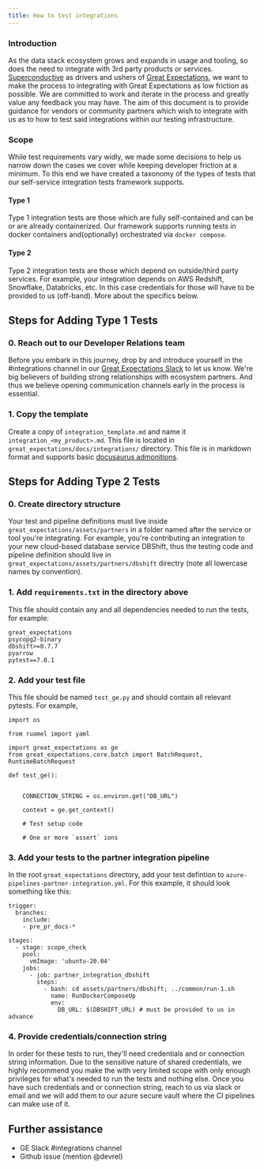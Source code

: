 ```yaml
---
title: How to test integrations
---
```


### Introduction
As the data stack ecosystem grows and expands in usage and tooling, so does the need to integrate with 3rd party
products or services. [Superconductive](https://superconductive.com) as drivers and ushers
of [Great Expectations](https://greatexpectations.io), we want to make the process to integrating with Great Expectations
as low friction as possible. We are committed to work and iterate in the process and greatly value any feedback you may have.
The aim of this document is to provide guidance for vendors or community partners which wish to integrate with us as to how to test said integrations within our testing infrastructure.

### Scope
While test requirements vary widly, we made some decisions to help us narrow down the cases we cover while keeping developer friction at a minimum.
To this end we have created a taxonomy of the types of tests that our self-service integration tests framework supports.

#### Type 1
Type 1 integration tests are those which are fully self-contained and can be or are already containerized. Our framework supports running tests in docker containers and(optionally) orchestrated via `docker compose`.

#### Type 2
Type 2 integration tests are those which depend on outside/third party services. For example, your integration depends on AWS Redshift, Snowflake, Databricks, etc. In this case
credentials for those will have to be provided to us (off-band). More about the specifics below.

## Steps for Adding Type 1 Tests

### 0. Reach out to our Developer Relations team
Before you embark in this journey, drop by and introduce yourself in the #integrations channel in our [Great Expectations Slack](https://greatexpectationstalk.slack.com)
to let us know. We're big believers of building strong relationships with ecosystem partners. And thus we believe
opening communication channels early in the process is essential.

### 1. Copy the template
Create a copy of `integration_template.md` and name it `integration_<my_product>.md`. This file is located in `great_expectations/docs/integrations/` directory.
This file is in markdown format and supports basic [docusaurus admonitions](https://docusaurus.io/docs/markdown-features/admonitions).

## Steps for Adding Type 2 Tests

### 0. Create directory structure
Your test and pipeline definitions must live inside `great_expectations/assets/partners` in a folder named after the service or tool you're integrating. For example, you're contributing an integration to your new cloud-based database service DBShift, thus the testing code and pipeline definition should live in `great_expectations/assets/partners/dbshift` directry (note all lowercase names by convention).

### 1. Add `requirements.txt` in the directory above 
This file should contain any and all dependencies needed to run the tests, for example:
```
great_expectations
psycopg2-binary
dbshift>=0.7.7
pyarrow
pytest==7.0.1
```
### 2. Add your test file
This file should be named `test_ge.py` and should contain all relevant pytests. For example,
```
import os

from ruamel import yaml

import great_expectations as ge
from great_expectations.core.batch import BatchRequest, RuntimeBatchRequest

def test_ge():


    CONNECTION_STRING = os.environ.get("DB_URL")

    context = ge.get_context()

    # Test setup code

    # One or more `assert` ions
```

### 3. Add your tests to the partner integration pipeline
In the root `great_expectations` directory, add your test defintion to `azure-pipelines-partner-integration.yml`.
For this example, it should look something like this:
```
trigger:
  branches:
    include:
    - pre_pr_docs-*

stages:
  - stage: scope_check
    pool:
      vmImage: 'ubuntu-20.04'
    jobs:
      - job: partner_integration_dbshift
        steps:
          - bash: cd assets/partners/dbshift; ../common/run-1.sh 
            name: RunDockerComposeUp
            env:
              DB_URL: $(DBSHIFT_URL) # must be provided to us in advance
```

### 4. Provide credentials/connection string
In order for these tests to run, they'll need credentials and or connection string information. Due to the sensitive nature of shared
credentials, we highly recommend you make the with very limited scope with only enough privileges for what's needed to run the tests and nothing else. Once you have such credentials and or connection string, reach to us via slack or email and we will add them to our azure secure vault where the CI pipelines can make use of it.

## Further assistance
 *  GE Slack #integrations channel
 *  Github issue (mention @devrel)

